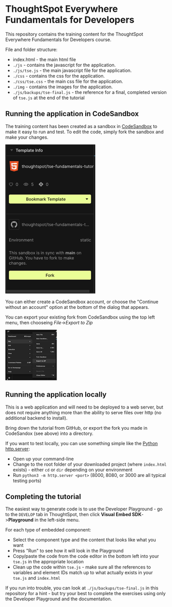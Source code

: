 # ThoughtSpot Everywhere Fundamentals for Developers

This repository contains the training content for the ThoughtSpot Everywhere Fundamentals for Developers course.

File and folder structure:

* index.html - the main html file
* `./js` - contains the javascript for the application.
* `./js/tse.js` - the main javascript file for the application.
* `./css` - contains the css for the application.
* `./css/tse.css` - the main css file for the application.
* `./img` - contains the images for the application.
* `./js/backups/tse-final.js` - the reference for a final, completed version of `tse.js` at the end of the tutorial

## Running the application in CodeSandbox

The training content has been created as a sandbox in <a href="https://codesandbox.io/s/github/thoughtspot/tse-fundamentals-tutorial?file=/index.html" target="_blank">CodeSandbox</a> to make it easy to run and test. To edit the code, simply fork the sandbox and make your changes.

![codesandbox-fork](img/codesandbox-fork.png)

You can either create a CodeSandbox account, or choose the "Continue without an account" option at the bottom of the dialog that appears.

You can export your existing fork from CodeSandbox using the top left menu, then chooseing *File*->*Export to Zip*

![codesandbox-export](img/codesandbox-save-to-zip.png)


## Running the application locally

This is a web application and will need to be deployed to a web server, but does not require anything more than the ability to serve files over http (no additional backend to install).  

Bring down the tutorial from GitHub, or export the fork you made in CodeSandox (see above) into a directory.

If you want to test locally, you can use something simple like the [Python http.server](https://docs.python.org/3/library/http.server.html):  

* Open up your command-line
* Change to the root folder of your downloaded project (where `index.html` exists) - either `cd` or `dir` depending on your environment
* Run `python3 -m http.server <port>`  (8000, 8080, or 3000 are all typical testing ports)  

## Completing the tutorial

The easiest way to generate code is to use the Developer Playground - go to the `DEVELOP` tab in ThoughtSpot, then click **Visual Embed SDK**->**Playground** in the left-side menu.

For each type of embedded component:

* Select the component type and the content that looks like what you want
* Press "Run" to see how it will look in the Playground
* Copy/paste the code from the code editor in the bottom left into your `tse.js` in the appropriate location
* Clean up the code within `tse.js` - make sure all the references to variables and element IDs match up to what actually exists in your `tse.js` and `index.html`

If you run into trouble, you can look at `./js/backups/tse-final.js` in this repository for a hint - but try your best to complete the exercises using only the Developer Playground and the documentation.

